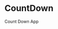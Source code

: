 # CountDown
 Count Down App
      
              
                                                                            
                                                                                        
                                                                                              
                                                                                   
                                                                   
                                            
                         
                   
    
 
   

